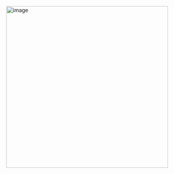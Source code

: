 <img width="431" alt="image" src="https://github.com/user-attachments/assets/a578d9d7-02a6-408a-bb42-c4d6dc005c11">
